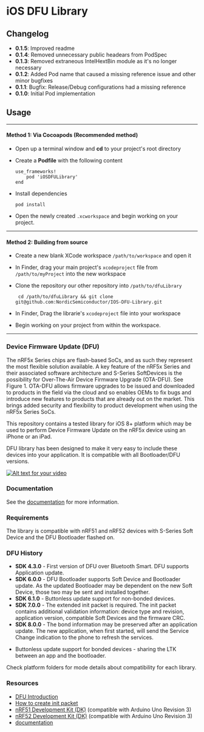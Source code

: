 # iOS DFU Library

## Changelog

  - **0.1.5**: Improved readme
  - **0.1.4**: Removed unnecessary public headears from PodSpec
  - **0.1.3**: Removed extraneous IntelHextBin module as it's no longer necessary
  - **0.1.2**: Added Pod name that caused a missing reference issue and other minor bugfixes
  - **0.1.1**: Bugfix: Release/Debug configurations had a missing reference
  - **0.1.0**: Initial Pod implementation

## Usage

---

#### Method 1: Via Cocoapods (Recommended method)

  - Open up a terminal window and **cd** to your project's root directory
  - Create a **Podfile** with the following content

        use_frameworks!
            pod 'iOSDFULibrary'
        end

  - Install dependencies

        pod install

  - Open the newly created `.xcworkspace` and begin working on your project.

---

#### Method 2: Building from source
 - Create a new blank XCode workspace `/path/to/workspace` and open it
 - In Finder, drag your main project's `xcodeproject` file from `/path/to/myProject` into the new workspace
 - Clone the repository our other repository into `/path/to/dfuLibrary`

        cd /path/to/dfuLibrary && git clone git@github.com:NordicSemiconductor/IOS-DFU-Library.git

 - In Finder, Drag the librarie's `xcodeproject` file into your workspace
 - Begin working on your project from within the workspace.

---

### Device Firmware Update (DFU)

The nRF5x Series chips are flash-based SoCs, and as such they represent the most flexible solution available. A key feature of the nRF5x Series and their associated software architecture
and S-Series SoftDevices is the possibility for Over-The-Air Device Firmware Upgrade (OTA-DFU). See Figure 1. OTA-DFU allows firmware upgrades to be issued and downloaded to products 
in the field via the cloud and so enables OEMs to fix bugs and introduce new features to products that are already out on the market. 
This brings added security and flexibility to product development when using the nRF5x Series SoCs.

This repository contains a tested library for iOS 8+ platform which may be used to perform Device Firmware Update on the nRF5x device using an iPhone or an iPad.

DFU library has been designed to make it very easy to include these devices into your application. It is compatible with all Bootloader/DFU versions.

[![Alt text for your video](http://img.youtube.com/vi/LdY2m_bZTgE/0.jpg)](http://youtu.be/LdY2m_bZTgE)

### Documentation

See the [documentation](documentation) for more information.

### Requirements

The library is compatible with nRF51 and nRF52 devices with S-Series Soft Device and the DFU Bootloader flashed on. 

### DFU History

* **SDK 4.3.0** - First version of DFU over Bluetooth Smart. DFU supports Application update.
* **SDK 6.0.0** - DFU Bootloader supports Soft Device and Bootloader update. As the updated Bootloader may be dependent on the new Soft Device, those two may be sent and installed together.
* **SDK 6.1.0** - Buttonless update support for non-bonded devices.
* **SDK 7.0.0** - The extended init packet is required. The init packet contains additional validation information: device type and revision, application version, compatible Soft Devices and the firmware CRC.
* **SDK 8.0.0** - The bond information may be preserved after an application update. The new application, when first started, will send the Service Change indication to the phone to refresh the services.
- Buttonless update support for bonded devices - sharing the LTK between an app and the bootloader.

Check platform folders for mode details about compatibility for each library.

### Resources

- [DFU Introduction](http://infocenter.nordicsemi.com/topic/com.nordic.infocenter.sdk5.v11.0.0/examples_ble_dfu.html?cp=4_0_0_4_2_1 "BLE Bootloader/DFU")
- [How to create init packet](https://github.com/NordicSemiconductor/nRF-Master-Control-Panel/tree/master/init%20packet%20handling "Init packet handling")
- [nRF51 Development Kit (DK)](http://www.nordicsemi.com/eng/Products/nRF51-DK "nRF51 DK") (compatible with Arduino Uno Revision 3)
- [nRF52 Development Kit (DK)](http://www.nordicsemi.com/eng/Products/Bluetooth-Smart-Bluetooth-low-energy/nRF52-DK "nRF52 DK") (compatible with Arduino Uno Revision 3)
- [documentation](https://github.com/NordicSemiconductor/IOS-Pods-DFU-Library/blob/master/documentation/README.md)
